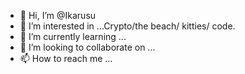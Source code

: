 - 👋 Hi, I’m @Ikarusu
- 👀 I’m interested in ...Crypto/the beach/ kitties/ code. 
- 🌱 I’m currently learning ...
- 💞️ I’m looking to collaborate on ...
- 📫 How to reach me ...

<!---
IkarusuDaruko/IkarusuDaruko is a ✨ special ✨ repository because its `README.md` (this file) appears on your GitHub profile.
You can click the Preview link to take a look at your changes.
--->
